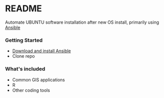 # README #
Automate UBUNTU software installation after new OS install, primarily using [Ansible](https://www.ansible.com/)

### Getting Started ###

* [Download and install Ansible](https://docs.ansible.com/ansible/latest/installation_guide/intro_installation.html?extIdCarryOver=true&sc_cid=701f2000001OH7YAAW#latest-releases-via-apt-ubuntu)
* Clone repo

### What's included ###

* Common GIS applications
* R
* Other coding tools
